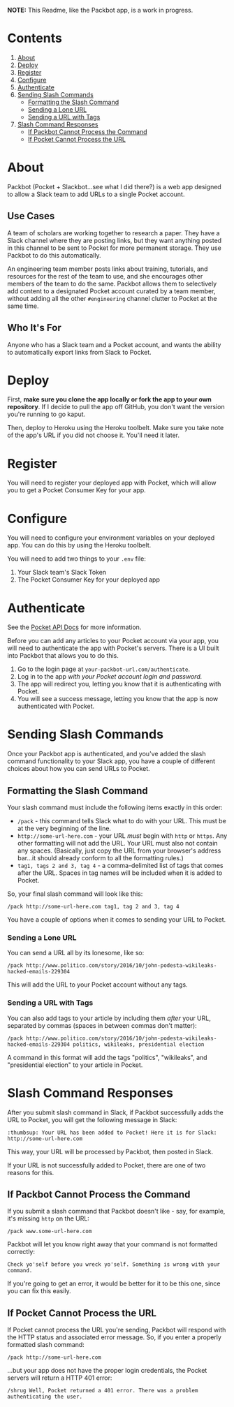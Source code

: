**NOTE:** This Readme, like the Packbot app, is a work in progress.

# Contents

1. [About](#about)
1. [Deploy](#deploy)
1. [Register](#register)
1. [Configure](#configure)
1. [Authenticate](#authenticate)
1. [Sending Slash Commands](#sending-slash-commands)
	- [Formatting the Slash Command](#formatting-the-slash-command)
	- [Sending a Lone URL](#sending-a-lone-url)
	- [Sending a URL with Tags](#sending-a-url-with-tags)
1. [Slash Command Responses](#slash-command-responses)
	- [If Packbot Cannot Process the Command](#if-packbot-cannot-process-the-command)
	- [If Pocket Cannot Process the URL](#if-pocket-cannot-process-the-url)

# About

Packbot (Pocket + Slackbot...see what I did there?) is a web app designed to allow a Slack team to add URLs to a single Pocket account.

## Use Cases

A team of scholars are working together to research a paper. They have a Slack channel where they are posting links, but they want anything posted in this channel to be sent to Pocket for more permanent storage. They use Packbot to do this automatically.

An engineering team member posts links about training, tutorials, and resources for the rest of the team to use, and she encourages other members of the team to do the same. Packbot allows them to selectively add content to a designated Pocket account curated by a team member, without adding all the other `#engineering` channel clutter to Pocket at the same time.

## Who It's For

Anyone who has a Slack team and a Pocket account, and wants the ability to automatically export links from Slack to Pocket.

# Deploy

First, **make sure you clone the app locally or fork the app to your own repository**. If I decide to pull the app off GitHub, you don't want the version you're running to go kaput.

Then, deploy to Heroku using the Heroku toolbelt. Make sure you take note of the app's URL if you did not choose it. You'll need it later.

# Register

You will need to register your deployed app with Pocket, which will allow you to get a Pocket Consumer Key for your app.

# Configure

You will need to configure your environment variables on your deployed app. You can do this by using the Heroku toolbelt.

You will need to add two things to your `.env` file:

1. Your Slack team's Slack Token
2. The Pocket Consumer Key for your deployed app

# Authenticate

See the [Pocket API Docs](https://getpocket.com/developer/docs/authentication) for more information.

Before you can add any articles to your Pocket account via your app, you will need to authenticate the app with Pocket's servers. There is a UI built into Packbot that allows you to do this.

1. Go to the login page at `your-packbot-url.com/authenticate`.
2. Log in to the app *with your Pocket account login and password.*
3. The app will redirect you, letting you know that it is authenticating with Pocket.
4. You will see a success message, letting you know that the app is now authenticated with Pocket.

# Sending Slash Commands

Once your Packbot app is authenticated, and you've added the slash command functionality to your Slack app, you have a couple of different choices about how you can send URLs to Pocket.

## Formatting the Slash Command

Your slash command must include the following items exactly in this order:

- `/pack` - this command tells Slack what to do with your URL. This must be at the very beginning of the line.
- `http://some-url-here.com` - your URL *must* begin with `http` or `https`. Any other formatting will not add the URL. Your URL must also not contain any spaces. (Basically, just copy the URL from your browser's address bar...it should already conform to all the formatting rules.)
- `tag1, tags 2 and 3, tag 4` - a comma-delimited list of tags that comes after the URL. Spaces in tag names will be included when it is added to Pocket.

So, your final slash command will look like this:

```
/pack http://some-url-here.com tag1, tag 2 and 3, tag 4
```

You have a couple of options when it comes to sending your URL to Pocket.

### Sending a Lone URL

You can send a URL all by its lonesome, like so:

```
/pack http://www.politico.com/story/2016/10/john-podesta-wikileaks-hacked-emails-229304
```

This will add the URL to your Pocket account without any tags.

### Sending a URL with Tags

You can also add tags to your article by including them *after* your URL, separated by commas (spaces in between commas don't matter):

```
/pack http://www.politico.com/story/2016/10/john-podesta-wikileaks-hacked-emails-229304 politics, wikileaks, presidential election
```

A command in this format will add the tags "politics", "wikileaks", and "presidential election" to your article in Pocket.

# Slash Command Responses

After you submit slash command in Slack, if Packbot successfully adds the URL to Pocket, you will get the following message in Slack:

```
:thumbsup: Your URL has been added to Pocket! Here it is for Slack:
http://some-url-here.com
```

This way, your URL will be processed by Packbot, then posted in Slack.

If your URL is not successfully added to Pocket, there are one of two reasons for this.

## If Packbot Cannot Process the Command

If you submit a slash command that Packbot doesn't like - say, for example, it's missing `http` on the URL:

```
/pack www.some-url-here.com
```

Packbot will let you know right away that your command is not formatted correctly:

```
Check yo'self before you wreck yo'self. Something is wrong with your command.
```

If you're going to get an error, it would be better for it to be this one, since you can fix this easily.

## If Pocket Cannot Process the URL

If Pocket cannot process the URL you're sending, Packbot will respond with the HTTP status and associated error message. So, if you enter a properly formatted slash command:

```
/pack http://some-url-here.com
```

...but your app does not have the proper login credentials, the Pocket servers will return a HTTP 401 error:

```
/shrug Well, Pocket returned a 401 error. There was a problem authenticating the user.
```